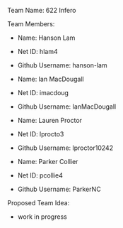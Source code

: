 Team Name: 622 Infero

Team Members: 

- Name: Hanson Lam
- Net ID: hlam4
- Github Username: hanson-lam

- Name: Ian MacDougall
- Net ID: imacdoug
- Github Username: IanMacDougall

- Name: Lauren Proctor
- Net ID: lprocto3
- Github Username: lproctor10242 

- Name: Parker Collier
- Net ID: pcollie4
- Github Username: ParkerNC

Proposed Team Idea:
 - work in progress
